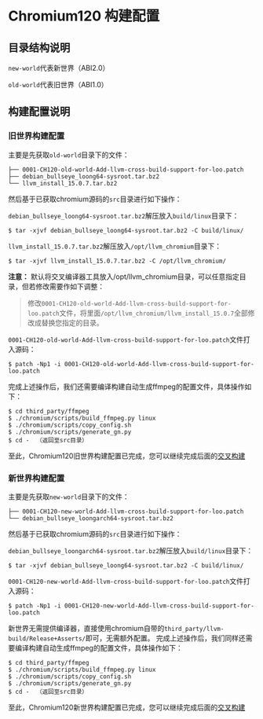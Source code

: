# Chromium120 构建配置

## 目录结构说明

`new-world`代表新世界（ABI2.0）

`old-world`代表旧世界（ABI1.0）

## 构建配置说明

### 旧世界构建配置

主要是先获取`old-world`目录下的文件：

```
├── 0001-CH120-old-world-Add-llvm-cross-build-support-for-loo.patch
├── debian_bullseye_loong64-sysroot.tar.bz2
└── llvm_install_15.0.7.tar.bz2
```

然后基于已获取chromium源码的`src`目录进行如下操作：

`debian_bullseye_loong64-sysroot.tar.bz2`解压放入`build/linux`目录下：

```shell
$ tar -xjvf debian_bullseye_loong64-sysroot.tar.bz2 -C build/linux/
```

`llvm_install_15.0.7.tar.bz2`解压放入`/opt/llvm_chromium`目录下：

```shell
$ tar -xjvf llvm_install_15.0.7.tar.bz2 -C /opt/llvm_chromium/
```

**注意：** 默认将交叉编译器工具放入/opt/llvm_chromium目录，可以任意指定目录，但若修改需要作如下调整：

> 修改`0001-CH120-old-world-Add-llvm-cross-build-support-for-loo.patch`文件，将里面`/opt/llvm_chromium/llvm_install_15.0.7`全部修改成替换您指定的目录。

`0001-CH120-old-world-Add-llvm-cross-build-support-for-loo.patch`文件打入源码：

```shell
$ patch -Np1 -i 0001-CH120-old-world-Add-llvm-cross-build-support-for-loo.patch 
```

完成上述操作后，我们还需要编译构建自动生成ffmpeg的配置文件，具体操作如下：

```shell
$ cd third_party/ffmpeg
$ ./chromium/scripts/build_ffmpeg.py linux
$ ./chromium/scripts/copy_config.sh
$ ./chromium/scripts/generate_gn.py
$ cd -  （返回至src目录）
```

至此，Chromium120旧世界构建配置已完成，您可以继续完成后面的[交叉构建](../chromium#三构建配置)

### 新世界构建配置

主要是先获取`new-world`目录下的文件：

```
├── 0001-CH120-new-world-Add-llvm-cross-build-support-for-loo.patch
└── debian_bullseye_loongarch64-sysroot.tar.bz2
```

然后基于已获取chromium源码的`src`目录进行如下操作：

`debian_bullseye_loongarch64-sysroot.tar.bz2`解压放入`build/linux`目录下：

```shell
$ tar -xjvf debian_bullseye_loong64-sysroot.tar.bz2 -C build/linux/
```

`0001-CH120-new-world-Add-llvm-cross-build-support-for-loo.patch`文件打入源码：

```shell
$ patch -Np1 -i 0001-CH120-new-world-Add-llvm-cross-build-support-for-loo.patch 
```

新世界无需提供编译器，直接使用chromium自带的`third_party/llvm-build/Release+Asserts/`即可，无需额外配置。
完成上述操作后，我们同样还需要编译构建自动生成ffmpeg的配置文件，具体操作如下：

```shell
$ cd third_party/ffmpeg
$ ./chromium/scripts/build_ffmpeg.py linux
$ ./chromium/scripts/copy_config.sh
$ ./chromium/scripts/generate_gn.py
$ cd -  （返回至src目录）
```

至此，Chromium120新世界构建配置已完成，您可以继续完成后面的[交叉构建](../chromium#三构建配置)
